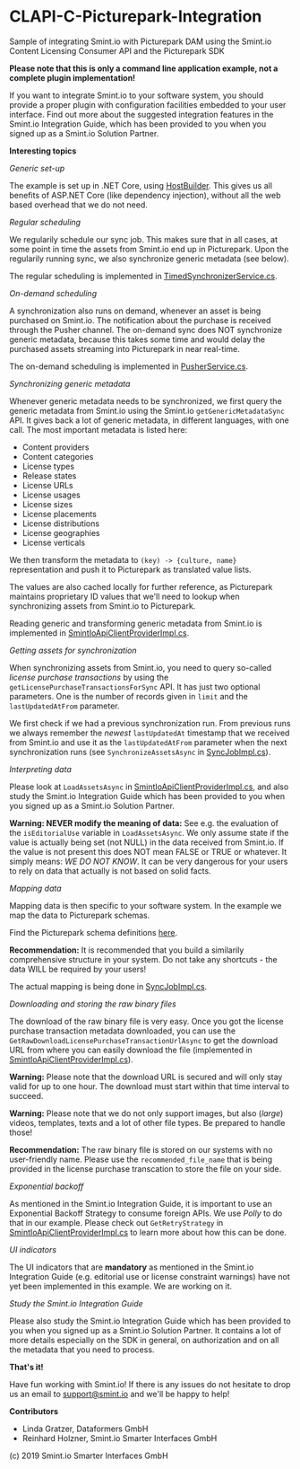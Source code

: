 # CLAPI-C-Picturepark-Integration
Sample of integrating Smint.io with Picturepark DAM using the Smint.io Content Licensing Consumer API and the Picturepark SDK

**Please note that this is only a command line application example, not a complete plugin implementation!**

If you want to integrate Smint.io to your software system, you should provide a proper plugin with configuration facilities embedded to your user interface. Find out more about the suggested integration features in the Smint.io Integration Guide, which has been provided to you when you signed up as a Smint.io Solution Partner.

**Interesting topics**

*Generic set-up*

The example is set up in .NET Core, using [HostBuilder](https://docs.microsoft.com/en-us/aspnet/core/fundamentals/host/generic-host?view=aspnetcore-2.2). This gives us all benefits of ASP.NET Core (like dependency injection), without all the web based overhead that we do not need.

*Regular scheduling*

We regularily schedule our sync job. This makes sure that in all cases, at some point in time the assets from Smint.io end up in Picturepark. Upon the regularily running sync, we also synchronize generic metadata (see below).

The regular scheduling is implemented in [TimedSynchronizerService.cs](https://github.com/smintio/CLAPI-C-Picturepark-Integration/blob/master/PictureparkIntegration/Client/Services/TimedSynchronizerService.cs).

*On-demand scheduling*

A synchronization also runs on demand, whenever an asset is being purchased on Smint.io. The notification about the purchase is received through the Pusher channel. The on-demand sync does NOT synchronize generic metadata, because this takes some time and would delay the purchased assets streaming into Picturepark in near real-time.

The on-demand scheduling is implemented in [PusherService.cs](https://github.com/smintio/CLAPI-C-Picturepark-Integration/blob/master/PictureparkIntegration/Client/Services/PusherService.cs).

*Synchronizing generic metadata*

Whenever generic metadata needs to be synchronized, we first query the generic metadata from Smint.io using the Smint.io `getGenericMetadataSync` API. It gives back a lot of generic metadata, in different languages, with one call. The most important metadata is listed here:

- Content providers
- Content categories
- License types
- Release states
- License URLs
- License usages
- License sizes
- License placements
- License distributions
- License geographies
- License verticals

We then transform the metadata to `(key) -> {culture, name}` representation and push it to Picturepark as translated value lists. 

The values are also cached locally for further reference, as Picturepark maintains proprietary ID values that we'll need to lookup when synchronizing assets from Smint.io to Picturepark.

Reading generic and transforming generic metadata from Smint.io is implemented in [SmintIoApiClientProviderImpl.cs](https://github.com/smintio/CLAPI-C-Picturepark-Integration/blob/master/PictureparkIntegration/Client/Providers/Impl/SmintIoApiClientProviderImpl.cs).

*Getting assets for synchronization*

When synchronizing assets from Smint.io, you need to query so-called *license purchase transactions* by using the `getLicensePurchaseTransactionsForSync` API. It has just two optional parameters. One is the number of records given in `limit` and the `lastUpdatedAtFrom` parameter.

We first check if we had a previous synchronization run. From previous runs we always remember the *newest* `lastUpdatedAt` timestamp that we received from Smint.io and use it as the `lastUpdatedAtFrom` parameter when the next synchronization runs (see `SynchronizeAssetsAsync` in [SyncJobImpl.cs](https://github.com/smintio/CLAPI-C-Picturepark-Integration/blob/master/PictureparkIntegration/Client/Jobs/Impl/SyncJobImpl.cs)).

*Interpreting data*

Please look at `LoadAssetsAsync` in [SmintIoApiClientProviderImpl.cs](https://github.com/smintio/CLAPI-C-Picturepark-Integration/blob/master/PictureparkIntegration/Client/Providers/Impl/SmintIoApiClientProviderImpl.cs), and also study the Smint.io Integration Guide which has been provided to you when you signed up as a Smint.io Solution Partner.

**Warning: NEVER modify the meaning of data:** See e.g. the evaluation of the `isEditorialUse` variable in `LoadAssetsAsync`. We only assume state if the value is actually being set (not NULL) in the data received from Smint.io. If the value is not present this does NOT mean FALSE or TRUE or whatever. It simply means: *WE DO NOT KNOW*. It can be very dangerous for your users to rely on data that actually is not based on solid facts.

*Mapping data*

Mapping data is then specific to your software system. In the example we map the data to Picturepark schemas.

Find the Picturepark schema definitions [here](https://github.com/smintio/CLAPI-C-Picturepark-Integration/tree/master/PictureparkIntegration/Client/Contracts/Picturepark). 

**Recommendation:** It is recommended that you build a similarily comprehensive structure in your system. Do not take any shortcuts - the data WILL be required by your users!

The actual mapping is being done in [SyncJobImpl.cs](https://github.com/smintio/CLAPI-C-Picturepark-Integration/blob/master/PictureparkIntegration/Client/Jobs/Impl/SyncJobImpl.cs).

*Downloading and storing the raw binary files*

The download of the raw binary file is very easy. Once you got the license purchase transaction metadata downloaded, you can use the `GetRawDownloadLicensePurchaseTransactionUrlAsync` to get the download URL from where you can easily download the file (implemented in [SmintIoApiClientProviderImpl.cs](https://github.com/smintio/CLAPI-C-Picturepark-Integration/blob/master/PictureparkIntegration/Client/Providers/Impl/SmintIoApiClientProviderImpl.cs)).

**Warning:** Please note that the download URL is secured and will only stay valid for up to one hour. The download must start within that time interval to succeed.

**Warning:** Please note that we do not only support images, but also (*large*) videos, templates, texts and a lot of other file types. Be prepared to handle those!

**Recommendation:** The raw binary file is stored on our systems with no user-friendly name. Please use the `recommended_file_name` that is being provided in the license purchase transcation to store the file on your side.

*Exponential backoff*

As mentioned in the Smint.io Integration Guide, it is important to use an Exponential Backoff Strategy to consume foreign APIs. We use *Polly* to do that in our example. Please check out `GetRetryStrategy` in [SmintIoApiClientProviderImpl.cs](https://github.com/smintio/CLAPI-C-Picturepark-Integration/blob/master/PictureparkIntegration/Client/Providers/Impl/SmintIoApiClientProviderImpl.cs) to learn more about how this can be done.

*UI indicators*

The UI indicators that are **mandatory** as mentioned in the Smint.io Integration Guide (e.g. editorial use or license constraint warnings) have not yet been implemented in this example. We are working on it.

*Study the Smint.io Integration Guide*

Please also study the Smint.io Integration Guide which has been provided to you when you signed up as a Smint.io Solution Partner. It contains a lot of more details especially on the SDK in general, on authorization and on all the metadata that you need to process.

**That's it!**

Have fun working with Smint.io! If there is any issues do not hesitate to drop us an email to [support@smint.io](mailto:support@smint.io) and we'll be happy to help!

**Contributors**

- Linda Gratzer, Dataformers GmbH
- Reinhard Holzner, Smint.io Smarter Interfaces GmbH

(c) 2019 Smint.io Smarter Interfaces GmbH